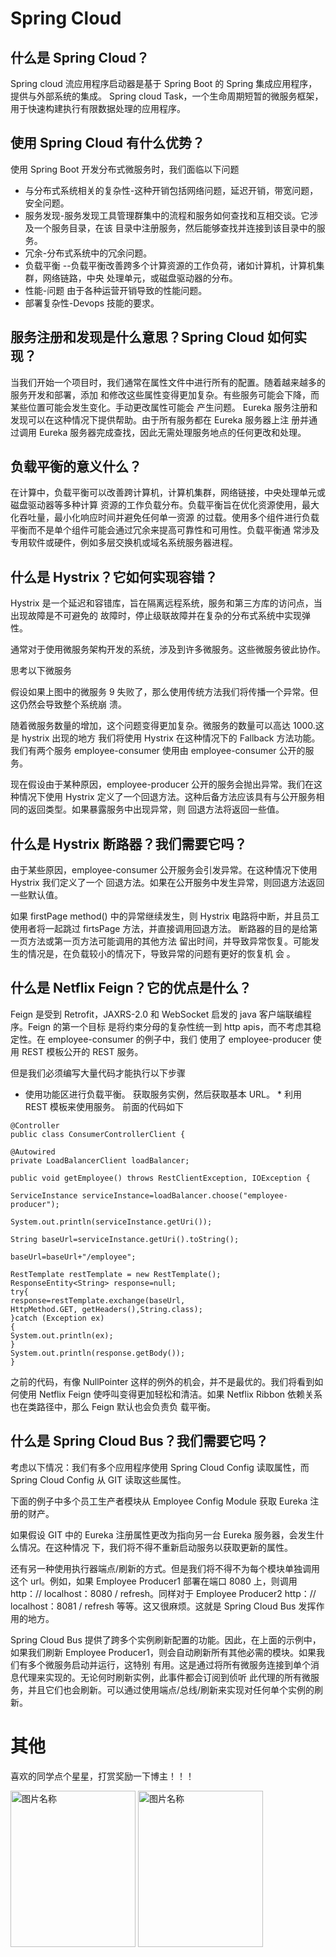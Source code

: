 # Spring Cloud
## 什么是 Spring Cloud？
Spring cloud 流应用程序启动器是基于 Spring Boot 的 Spring 集成应用程序，提供与外部系统的集成。
Spring cloud Task，一个生命周期短暂的微服务框架，用于快速构建执行有限数据处理的应用程序。
## 使用 Spring Cloud 有什么优势？
使用 Spring Boot 开发分布式微服务时，我们面临以下问题
* 与分布式系统相关的复杂性-这种开销包括网络问题，延迟开销，带宽问题，安全问题。
* 服务发现-服务发现工具管理群集中的流程和服务如何查找和互相交谈。它涉及一个服务目录，在该
目录中注册服务，然后能够查找并连接到该目录中的服务。
* 冗余-分布式系统中的冗余问题。
* 负载平衡 --负载平衡改善跨多个计算资源的工作负荷，诸如计算机，计算机集群，网络链路，中央
处理单元，或磁盘驱动器的分布。
* 性能-问题 由于各种运营开销导致的性能问题。
* 部署复杂性-Devops 技能的要求。

## 服务注册和发现是什么意思？Spring Cloud 如何实现？
当我们开始一个项目时，我们通常在属性文件中进行所有的配置。随着越来越多的服务开发和部署，添加
和修改这些属性变得更加复杂。有些服务可能会下降，而某些位置可能会发生变化。手动更改属性可能会
产生问题。 Eureka 服务注册和发现可以在这种情况下提供帮助。由于所有服务都在 Eureka 服务器上注
册并通过调用 Eureka 服务器完成查找，因此无需处理服务地点的任何更改和处理。

## 负载平衡的意义什么？
在计算中，负载平衡可以改善跨计算机，计算机集群，网络链接，中央处理单元或磁盘驱动器等多种计算
资源的工作负载分布。负载平衡旨在优化资源使用，最大化吞吐量，最小化响应时间并避免任何单一资源
的过载。使用多个组件进行负载平衡而不是单个组件可能会通过冗余来提高可靠性和可用性。负载平衡通
常涉及专用软件或硬件，例如多层交换机或域名系统服务器进程。

## 什么是 Hystrix？它如何实现容错？
Hystrix 是一个延迟和容错库，旨在隔离远程系统，服务和第三方库的访问点，当出现故障是不可避免的
故障时，停止级联故障并在复杂的分布式系统中实现弹性。

通常对于使用微服务架构开发的系统，涉及到许多微服务。这些微服务彼此协作。

思考以下微服务

假设如果上图中的微服务 9 失败了，那么使用传统方法我们将传播一个异常。但这仍然会导致整个系统崩
溃。

随着微服务数量的增加，这个问题变得更加复杂。微服务的数量可以高达 1000.这是 hystrix 出现的地方
我们将使用 Hystrix 在这种情况下的 Fallback 方法功能。我们有两个服务 employee-consumer 使用由
employee-consumer 公开的服务。

现在假设由于某种原因，employee-producer 公开的服务会抛出异常。我们在这种情况下使用 Hystrix
定义了一个回退方法。这种后备方法应该具有与公开服务相同的返回类型。如果暴露服务中出现异常，则
回退方法将返回一些值。

## 什么是 Hystrix 断路器？我们需要它吗？
由于某些原因，employee-consumer 公开服务会引发异常。在这种情况下使用 Hystrix 我们定义了一个
回退方法。如果在公开服务中发生异常，则回退方法返回一些默认值。

如果 firstPage method() 中的异常继续发生，则 Hystrix 电路将中断，并且员工使用者将一起跳过
firtsPage 方法，并直接调用回退方法。 断路器的目的是给第一页方法或第一页方法可能调用的其他方法
留出时间，并导致异常恢复。可能发生的情况是，在负载较小的情况下，导致异常的问题有更好的恢复机
会 。

## 什么是 Netflix Feign？它的优点是什么？
Feign 是受到 Retrofit，JAXRS-2.0 和 WebSocket 启发的 java 客户端联编程序。Feign 的第一个目标
是将约束分母的复杂性统一到 http apis，而不考虑其稳定性。在 employee-consumer 的例子中，我们
使用了 employee-producer 使用 REST 模板公开的 REST 服务。

但是我们必须编写大量代码才能执行以下步骤

* 使用功能区进行负载平衡。
 获取服务实例，然后获取基本 URL。 * 利用 REST 模板来使用服务。 前面的代码如下
```
@Controller
public class ConsumerControllerClient {

@Autowired
private LoadBalancerClient loadBalancer;

public void getEmployee() throws RestClientException, IOException {

ServiceInstance serviceInstance=loadBalancer.choose("employee-producer");

System.out.println(serviceInstance.getUri());

String baseUrl=serviceInstance.getUri().toString();

baseUrl=baseUrl+"/employee";

RestTemplate restTemplate = new RestTemplate();
ResponseEntity<String> response=null;
try{
response=restTemplate.exchange(baseUrl,
HttpMethod.GET, getHeaders(),String.class);
}catch (Exception ex)
{
System.out.println(ex);
}
System.out.println(response.getBody());
}
```
之前的代码，有像 NullPointer 这样的例外的机会，并不是最优的。我们将看到如何使用 Netflix Feign
使呼叫变得更加轻松和清洁。如果 Netflix Ribbon 依赖关系也在类路径中，那么 Feign 默认也会负责负
载平衡。
## 什么是 Spring Cloud Bus？我们需要它吗？
考虑以下情况：我们有多个应用程序使用 Spring Cloud Config 读取属性，而 Spring Cloud Config 从
GIT 读取这些属性。

下面的例子中多个员工生产者模块从 Employee Config Module 获取 Eureka 注册的财产。

如果假设 GIT 中的 Eureka 注册属性更改为指向另一台 Eureka 服务器，会发生什么情况。在这种情况
下，我们将不得不重新启动服务以获取更新的属性。

还有另一种使用执行器端点/刷新的方式。但是我们将不得不为每个模块单独调用这个 url。例如，如果
Employee Producer1 部署在端口 8080 上，则调用 http：// localhost：8080 / refresh。同样对于
Employee Producer2 http：// localhost：8081 / refresh 等等。这又很麻烦。这就是 Spring Cloud
Bus 发挥作用的地方。

Spring Cloud Bus 提供了跨多个实例刷新配置的功能。因此，在上面的示例中，如果我们刷新
Employee Producer1，则会自动刷新所有其他必需的模块。如果我们有多个微服务启动并运行，这特别
有用。这是通过将所有微服务连接到单个消息代理来实现的。无论何时刷新实例，此事件都会订阅到侦听
此代理的所有微服务，并且它们也会刷新。可以通过使用端点/总线/刷新来实现对任何单个实例的刷新。

# 其他
喜欢的同学点个星星，打赏奖励一下博主！！！

 <img src="https://img-blog.csdnimg.cn/20210414173956371.jpg?x-oss-process=image/watermark,type_ZmFuZ3poZW5naGVpdGk,shadow_10,text_aHR0cHM6Ly9ibG9nLmNzZG4ubmV0L2tlMzY5MDkzNDU3,size_16,color_FFFFFF,t_70" width = "200" height = "250" alt="图片名称" align=center />
 <img src="https://img-blog.csdnimg.cn/20210414174007800.jpg?x-oss-process=image/watermark,type_ZmFuZ3poZW5naGVpdGk,shadow_10,text_aHR0cHM6Ly9ibG9nLmNzZG4ubmV0L2tlMzY5MDkzNDU3,size_16,color_FFFFFF,t_70" width = "200" height = "250" alt="图片名称" align=center />
 